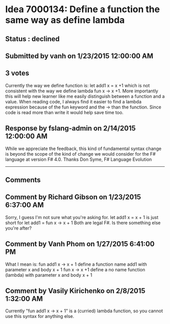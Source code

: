 # Idea 7000134: Define a function the same way as define lambda #

## Status : declined

## Submitted by vanh on 1/23/2015 12:00:00 AM

## 3 votes

Currently the way we define function is: let add1 x = x +1 which is not consistent with the way we define lambda fun x -> x +1. More importantly this will help new learner like me easily distinguish between a function and a value. When reading code, I always find it easier to find a lambda expression because of the fun keyword and the -> than the function. Since code is read more than write it would help save time too.



## Response by fslang-admin on 2/14/2015 12:00:00 AM

While we appreciate the feedback, this kind of fundamental syntax change is beyond the scope of the kind of change we would consider for the F# language at version F# 4.0.
Thanks
Don Syme, F# Language Evolution

------------------------
## Comments


## Comment by Richard Gibson on 1/23/2015 6:37:00 AM
Sorry, I guess I'm not sure what you're asking for.
let add1 x = x + 1
is just short for
let add1 = fun x -> x + 1
Both are legal F#. Is there something else you're after?


## Comment by Vanh Phom on 1/27/2015 6:41:00 PM
What I mean is:
fun add1 x -> x + 1 define a function name add1 with parameter x and body x + 1
fun x -> x +1 define a no name function (lambda) with parameter x and body x + 1


## Comment by Vasily Kirichenko on 2/8/2015 1:32:00 AM
Currently "fun add1 x -> x + 1" is a (curried) lambda function, so you cannot use this syntax for anything else.

